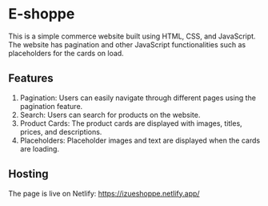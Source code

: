 # E-shoppe

This is a simple commerce website built using HTML, CSS, and JavaScript. The website has pagination and other JavaScript functionalities such as placeholders for the cards on load.

## Features

1. Pagination: Users can easily navigate through different pages using the pagination feature.
2. Search: Users can search for products on the website.
3. Product Cards: The product cards are displayed with images, titles, prices, and descriptions.
4. Placeholders: Placeholder images and text are displayed when the cards are loading.

## Hosting

The page is live on Netlify: https://izueshoppe.netlify.app/
